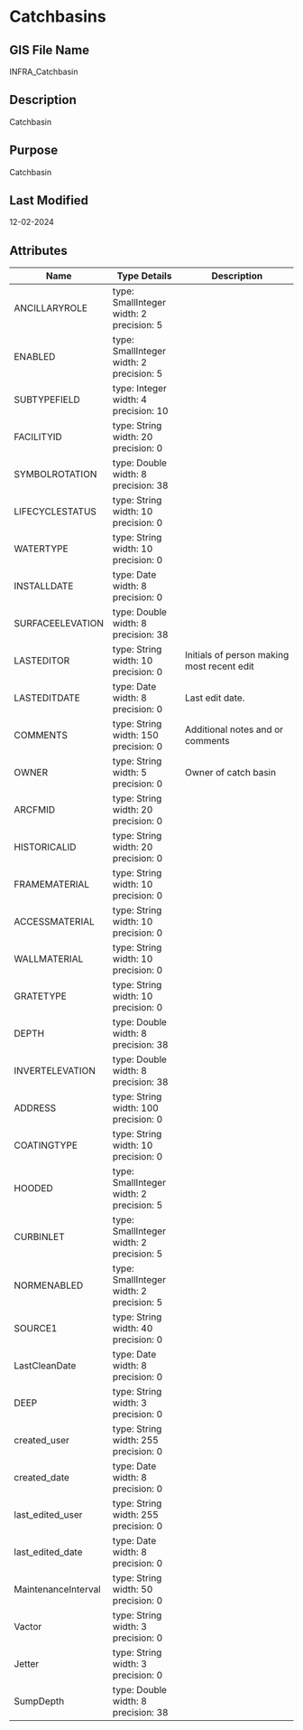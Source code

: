 # Catchbasins
## GIS File Name
INFRA_Catchbasin
## Description
<DIV STYLE="text-align:Left;"><DIV><DIV><P><SPAN>Catchbasin</SPAN></P></DIV></DIV></DIV>

## Purpose
Catchbasin
## Last Modified
12-02-2024
## Attributes
|Name|Type Details|Description|
|----|------------|-----------|
|ANCILLARYROLE|type: SmallInteger<br/>width: 2<br/>precision: 5||
|ENABLED|type: SmallInteger<br/>width: 2<br/>precision: 5||
|SUBTYPEFIELD|type: Integer<br/>width: 4<br/>precision: 10||
|FACILITYID|type: String<br/>width: 20<br/>precision: 0||
|SYMBOLROTATION|type: Double<br/>width: 8<br/>precision: 38||
|LIFECYCLESTATUS|type: String<br/>width: 10<br/>precision: 0||
|WATERTYPE|type: String<br/>width: 10<br/>precision: 0||
|INSTALLDATE|type: Date<br/>width: 8<br/>precision: 0||
|SURFACEELEVATION|type: Double<br/>width: 8<br/>precision: 38||
|LASTEDITOR|type: String<br/>width: 10<br/>precision: 0|Initials of person making most recent edit |
|LASTEDITDATE|type: Date<br/>width: 8<br/>precision: 0|Last edit date. |
|COMMENTS|type: String<br/>width: 150<br/>precision: 0|Additional notes and or comments |
|OWNER|type: String<br/>width: 5<br/>precision: 0|Owner of catch basin |
|ARCFMID|type: String<br/>width: 20<br/>precision: 0||
|HISTORICALID|type: String<br/>width: 20<br/>precision: 0||
|FRAMEMATERIAL|type: String<br/>width: 10<br/>precision: 0||
|ACCESSMATERIAL|type: String<br/>width: 10<br/>precision: 0||
|WALLMATERIAL|type: String<br/>width: 10<br/>precision: 0||
|GRATETYPE|type: String<br/>width: 10<br/>precision: 0||
|DEPTH|type: Double<br/>width: 8<br/>precision: 38||
|INVERTELEVATION|type: Double<br/>width: 8<br/>precision: 38||
|ADDRESS|type: String<br/>width: 100<br/>precision: 0||
|COATINGTYPE|type: String<br/>width: 10<br/>precision: 0||
|HOODED|type: SmallInteger<br/>width: 2<br/>precision: 5||
|CURBINLET|type: SmallInteger<br/>width: 2<br/>precision: 5||
|NORMENABLED|type: SmallInteger<br/>width: 2<br/>precision: 5||
|SOURCE1|type: String<br/>width: 40<br/>precision: 0||
|LastCleanDate|type: Date<br/>width: 8<br/>precision: 0||
|DEEP|type: String<br/>width: 3<br/>precision: 0||
|created_user|type: String<br/>width: 255<br/>precision: 0||
|created_date|type: Date<br/>width: 8<br/>precision: 0||
|last_edited_user|type: String<br/>width: 255<br/>precision: 0||
|last_edited_date|type: Date<br/>width: 8<br/>precision: 0||
|MaintenanceInterval|type: String<br/>width: 50<br/>precision: 0||
|Vactor|type: String<br/>width: 3<br/>precision: 0||
|Jetter|type: String<br/>width: 3<br/>precision: 0||
|SumpDepth|type: Double<br/>width: 8<br/>precision: 38||
